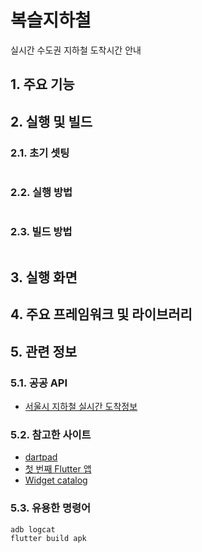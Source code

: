 # 복슬지하철
실시간 수도권 지하철 도착시간 안내

## 1. 주요 기능

## 2. 실행 및 빌드

### 2.1. 초기 셋팅

```shell
```

### 2.2. 실행 방법

```shell
```

### 2.3. 빌드 방법 

```shell
```

## 3. 실행 화면


## 4. 주요 프레임워크 및 라이브러리


## 5. 관련 정보

### 5.1. 공공 API
- [서울시 지하철 실시간 도착정보](https://data.seoul.go.kr/dataList/OA-12764/F/1/datasetView.do)

### 5.2. 참고한 사이트
- [dartpad](https://dartpad.dev/)
- [첫 번째 Flutter 앱](https://codelabs.developers.google.com/codelabs/flutter-codelab-first?hl=ko)
- [Widget catalog](https://docs.flutter.dev/ui/widgets)

### 5.3. 유용한 명령어
```shell
adb logcat
flutter build apk
```